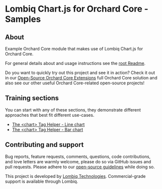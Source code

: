 # Lombiq Chart.js for Orchard Core - Samples

## About

Example Orchard Core module that makes use of Lombiq Chart.js for Orchard Core.

For general details about and usage instructions see the [root Readme](../Readme.md).

Do you want to quickly try out this project and see it in action? Check it out in our [Open-Source Orchard Core Extensions](https://github.com/Lombiq/Open-Source-Orchard-Core-Extensions) full Orchard Core solution and also see our other useful Orchard Core-related open-source projects!

## Training sections

You can start with any of these sections, they demonstrate different approaches that best fit different use-cases.

- [The \<chart> Tag Helper - Line chart](../Lombiq.ChartJs.Samples/Views/Sample/History.cshtml)
- [The \<chart> Tag Helper - Bar chart](../Lombiq.ChartJs.Samples/Views/Sample/Balance.cshtml)

## Contributing and support

Bug reports, feature requests, comments, questions, code contributions, and love letters are warmly welcome, please do so via GitHub issues and pull requests. Please adhere to our [open-source guidelines](https://lombiq.com/open-source-guidelines) while doing so.

This project is developed by [Lombiq Technologies](https://lombiq.com/). Commercial-grade support is available through Lombiq.
